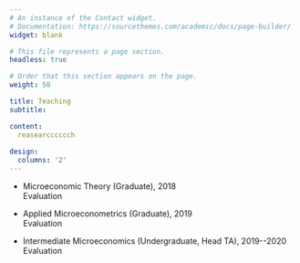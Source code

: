 ```yaml
---
# An instance of the Contact widget.
# Documentation: https://sourcethemes.com/academic/docs/page-builder/
widget: blank

# This file represents a page section.
headless: true

# Order that this section appears on the page.
weight: 50

title: Teaching
subtitle:

content:
  reasearcccccch
  
design:
  columns: '2'
---
```


* Microeconomic Theory (Graduate), 2018 \
Evaluation

* Applied Microeconometrics (Graduate), 2019 \
Evaluation

* Intermediate Microeconomics (Undergraduate, Head TA), 2019--2020 \
Evaluation

